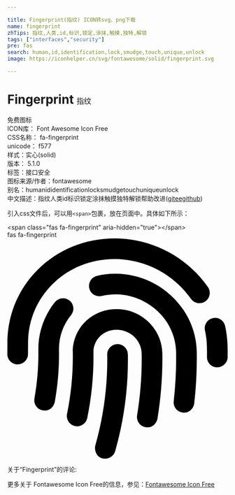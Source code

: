 ```yaml
---

title: Fingerprint(指纹) ICON转svg、png下载
name: fingerprint
zhTips: 指纹,人类,id,标识,锁定,涂抹,触摸,独特,解锁
tags: ["interfaces","security"]
pre: fas
search: human,id,identification,lock,smudge,touch,unique,unlock
image: https://iconhelper.cn/svg/fontawesome/solid/fingerprint.svg

---
```


# Fingerprint  <small style="font-size: 60%;font-weight: 100">指纹</small>


<div class="detail-page">
<p>
<span><span class="badge-success badge">免费图标</span> </span>
<br/>
<span>
ICON库：
<span class="badge-secondary badge">Font Awesome Icon Free</span> 
</span>
<br/>
<span>
CSS名称：
<span class="badge-secondary badge">fa-fingerprint</span> 
</span>
<br/>
<span>
unicode：
<span class="badge-secondary badge">f577</span> 
<copy-btn content='f577' btn-title=""></copy-btn>
<copy-btn :content='String.fromCodePoint(parseInt("f577", 16))' btn-title="复制U"></copy-btn>
</span><br/><span>样式：<span class="badge-light badge">实心(solid)</span></span>
<br/>
<span>
版本：
<span class="badge-secondary badge">5.1.0</span> 
</span><br/><span>标签：<span class="badge-light badge"><router-link to="/tags/interfaces.html">接口</router-link></span><span class="badge-light badge"><router-link to="/tags/security.html">安全</router-link></span></span>
<br/>
<span>图标来源/作者：<span class="badge-light badge">fontawesome</span></span> 
<br/>
<span>别名：<span class="badge-light badge">human</span><span class="badge-light badge">id</span><span class="badge-light badge">identification</span><span class="badge-light badge">lock</span><span class="badge-light badge">smudge</span><span class="badge-light badge">touch</span><span class="badge-light badge">unique</span><span class="badge-light badge">unlock</span></span><br/><span class="zh-detail">中文描述：<span class="badge-primary badge">指纹</span><span class="badge-primary badge">人类</span><span class="badge-primary badge">id</span><span class="badge-primary badge">标识</span><span class="badge-primary badge">锁定</span><span class="badge-primary badge">涂抹</span><span class="badge-primary badge">触摸</span><span class="badge-primary badge">独特</span><span class="badge-primary badge">解锁</span><span class="help-link"><span>帮助改进</span>(<a href="https://gitee.com/liuwave/icon-helper/edit/master/json/fontawesome/solid/fingerprint.json" target="_blank" rel="noopener noreferrer">gitee</a><a href="https://github.com/liuwave/icon-helper/edit/master/json/fontawesome/solid/fingerprint.json" target="_blank" rel="noopener noreferrer">github</a></span>)</span><br/>
</p>
</div>
<div class="alert alert-dark">
  <i class="fas fa-fingerprint fa-xs"></i>
  <i class="fas fa-fingerprint fa-sm"></i>
  <i class="fas fa-fingerprint fa-lg"></i>
  <i class="fas fa-fingerprint fa-2x"></i>
  <i class="fas fa-fingerprint fa-3x"></i>
  <i class="fas fa-fingerprint fa-5x"></i>
  <i class="fas fa-fingerprint fa-7x"></i>
</div>
<div>
  <p>引入css文件后，可以用<code>&lt;span&gt;</code>包裹，放在页面中。具体如下所示：    
  </p>
  <div class="alert alert-primary" style="font-size: 14px">
    &lt;span class="fas fa-fingerprint" aria-hidden="true"&gt;&lt;/span&gt;
    <copy-btn content='<span class="fas fa-fingerprint" aria-hidden="true"></span>'></copy-btn>
  </div>
  <div class="alert alert-secondary">
    <i class="fas fa-fingerprint"
    style="font-size: 24px"
    aria-hidden="true"></i> fas fa-fingerprint
    <copy-btn content="fas fa-fingerprint" btn-title="复制图标名称"></copy-btn>
  </div>
</div>
<div id="svg" class="svg-wrap">
<svg xmlns="http://www.w3.org/2000/svg" viewBox="0 0 512 512"><path d="M256.12 245.96c-13.25 0-24 10.74-24 24 1.14 72.25-8.14 141.9-27.7 211.55-2.73 9.72 2.15 30.49 23.12 30.49 10.48 0 20.11-6.92 23.09-17.52 13.53-47.91 31.04-125.41 29.48-224.52.01-13.25-10.73-24-23.99-24zm-.86-81.73C194 164.16 151.25 211.3 152.1 265.32c.75 47.94-3.75 95.91-13.37 142.55-2.69 12.98 5.67 25.69 18.64 28.36 13.05 2.67 25.67-5.66 28.36-18.64 10.34-50.09 15.17-101.58 14.37-153.02-.41-25.95 19.92-52.49 54.45-52.34 31.31.47 57.15 25.34 57.62 55.47.77 48.05-2.81 96.33-10.61 143.55-2.17 13.06 6.69 25.42 19.76 27.58 19.97 3.33 26.81-15.1 27.58-19.77 8.28-50.03 12.06-101.21 11.27-152.11-.88-55.8-47.94-101.88-104.91-102.72zm-110.69-19.78c-10.3-8.34-25.37-6.8-33.76 3.48-25.62 31.5-39.39 71.28-38.75 112 .59 37.58-2.47 75.27-9.11 112.05-2.34 13.05 6.31 25.53 19.36 27.89 20.11 3.5 27.07-14.81 27.89-19.36 7.19-39.84 10.5-80.66 9.86-121.33-.47-29.88 9.2-57.88 28-80.97 8.35-10.28 6.79-25.39-3.49-33.76zm109.47-62.33c-15.41-.41-30.87 1.44-45.78 4.97-12.89 3.06-20.87 15.98-17.83 28.89 3.06 12.89 16 20.83 28.89 17.83 11.05-2.61 22.47-3.77 34-3.69 75.43 1.13 137.73 61.5 138.88 134.58.59 37.88-1.28 76.11-5.58 113.63-1.5 13.17 7.95 25.08 21.11 26.58 16.72 1.95 25.51-11.88 26.58-21.11a929.06 929.06 0 0 0 5.89-119.85c-1.56-98.75-85.07-180.33-186.16-181.83zm252.07 121.45c-2.86-12.92-15.51-21.2-28.61-18.27-12.94 2.86-21.12 15.66-18.26 28.61 4.71 21.41 4.91 37.41 4.7 61.6-.11 13.27 10.55 24.09 23.8 24.2h.2c13.17 0 23.89-10.61 24-23.8.18-22.18.4-44.11-5.83-72.34zm-40.12-90.72C417.29 43.46 337.6 1.29 252.81.02 183.02-.82 118.47 24.91 70.46 72.94 24.09 119.37-.9 181.04.14 246.65l-.12 21.47c-.39 13.25 10.03 24.31 23.28 24.69.23.02.48.02.72.02 12.92 0 23.59-10.3 23.97-23.3l.16-23.64c-.83-52.5 19.16-101.86 56.28-139 38.76-38.8 91.34-59.67 147.68-58.86 69.45 1.03 134.73 35.56 174.62 92.39 7.61 10.86 22.56 13.45 33.42 5.86 10.84-7.62 13.46-22.59 5.84-33.43z"/></svg>
</div>
<detail full-name='fa-fingerprint'></detail>
<div>
<p>关于“Fingerprint”的评论:</p>
</div>
<Vssue title="关于“Fingerprint”的评论" ></Vssue>    
<div><p>更多关于  Fontawesome Icon Free的信息，参见：<a target="_blank" href="https://iconhelper.cn/fontawesome.html">Fontawesome Icon Free</a>
</p></div>
